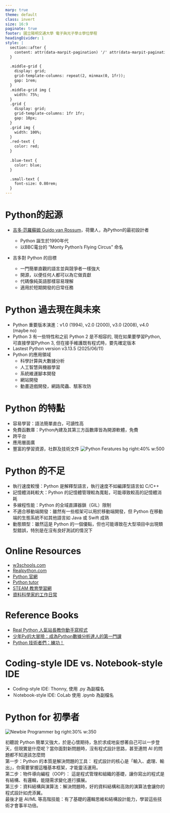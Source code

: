 ```yaml
---
marp: true
theme: default
class: invert
size: 16:9
paginate: true
footer: 國立陽明交通大學 電子與光子學士學位學程
headingDivider: 1
style: |
  section::after {
    content: attr(data-marpit-pagination) '/' attr(data-marpit-pagination-total);
  }
  
  .middle-grid {
    display: grid;
    grid-template-columns: repeat(2, minmax(0, 1fr));
    gap: 1rem;
  }
  .middle-grid img {
    width: 75%;
  }
  .grid {
    display: grid;
    grid-template-columns: 1fr 1fr;
    gap: 10px;
  }
  .grid img {
    width: 100%;
  }
  .red-text {
    color: red;
  }
  
  .blue-text {
    color: blue;  
  }

  .small-text {
    font-size: 0.80rem;
  }
---
```

# Python的起源
- [吉多·范羅蘇姆 Guido van Rossum](https://youtu.be/Wd-QMD-c7so?si=WfEnD_2srWDLwger)，荷蘭人，為Python的最初設計者
  - Python 誕生於1990年代
  - 以BBC電台的 “Monty Python’s Flying Circus” 命名

- 吉多對 Python 的目標
  - 一門簡單直觀的語言並與競爭者一樣強大
  - 開源，以便任何人都可以為它做貢獻
  - 代碼像純英語那樣容易理解
  - 適用於短期開發的日常任務

# Python 過去現在與未來
- Python 重要版本演進：v1.0 (1994), v2.0 (2000), v3.0 (2008), v4.0 (maybe no)
- Python 3 有一些特性和之前 Python 2 是不相容的, 現在如果要學習Python,可直接學習Python 3, 但在接手維護既有程式時，要先確定版本
- Lastest Python version v3.13.5 (2025/06/11)
- Python 的應用領域
  - 科學計算與大數據分析
  - 人工智慧與機器學習
  - 系統維運腳本開發
  - 網站開發
  - 動畫遊戲開發，網路爬蟲、駭客攻防

# Python 的特點
- 容易學習：語法簡單直白，可讀性高
- 免費函數庫：Python內建及其第三方函數庫皆為開源軟體，免費
- 跨平台
- 應用層面廣
- 豐富的學習資源，社群及技術文件
![Python Feratures bg right:40% w:500](https://worlddotwales.wordpress.com/wp-content/uploads/2019/03/image.png)

# Python 的不足
- 執行速度較慢：Python 是解釋型語言，執行速度不如編譯型語言如 C/C++
- 記憶體消耗較大：Python 的記憶體管理較為寬鬆，可能導致較高的記憶體消耗
- 多線程性能：Python 的全域直譯器鎖（GIL）限制
- 不適合移動端開發：雖然有一些框架可以用於移動端開發，但 Python 在移動端的生態系統不如其他語言如 Java 或 Swift 成熟
- 動態類型：雖然這是 Python 的一個優點，但也可能導致在大型項目中出現類型錯誤，特別是在沒有良好測試的情況下  


# Online Resources
- [w3schools.com](https://www.w3schools.com/python/default.asp)
- [Realpython.com](https://realpython.com/)
- [Python 官網](https://python.org)
- [Python tutor](https://pythontutor.com/python-compiler.html#mode=edit)
- [STEAM 教育學習網](https://steam.oxxostudio.tw/category/python/index.html)
- [資料科學家的工作日常](https://www.youtube.com/@dsdaily)

# Reference Books
- [Real Python 人氣站長教你動手寫程式](https://www.books.com.tw/products/0010955256?-srsltid=AfmBOopOYkEedUxjBdVTffrrNdGFvMn-SX_aVAbDZFHiKravuV9VQ_U4)
- [少年Py的大冒險：成為Python數據分析達人的第一門課](https://www.books.com.tw/products/0010988928?sloc=main)
- [Python 技術者們：練功！](https://www.books.com.tw/products/0010834816?sloc=main)

# Coding-style IDE vs. Notebook-style IDE
- Coding-style IDE: Thonny, 使用 .py 為副檔名
- Ｎotebook-style IDE: CoLab 使用 .ipynb 為副檔名

# Python for 初學者
![Newbie Programmer bg right:30% w:350](https://blogger.googleusercontent.com/img/b/R29vZ2xl/AVvXsEjb_CZf_pQ9Zkg3ExzYj-WrOL8XFsCV8U7Dh0r5wDPWJrUdVGdhwNWZvx6_Mh2vh9Kxd1iyAV5jbcbXh67McVHuCl-FBe8-tv30ZYXBrksuKi6_dlwbjhUzfTVmEk6RmwsEjq_hJiBv1K4/s1600/S__5816325.jpg)

<span class="small-text">
初聽說 Python 簡單又強大，於是心懷期待，急於求成地妄想著自己可以一步登天，但現實是什麼呢？當你面對新問題時，沒有程式設計思路，甚至連問 AI 的問題都不知道該怎麼問<br>
第一步：Python 的本質是解決問題的工具： 程式設計的核心是「輸入、處理、輸出」，你需要掌握這種基本框架，才能靈活運用。<br>
第二步：物件導向編程（OOP）： 這是程式管理和組織的基礎，讓你寫出的程式是有結構、有邏輯，能隨需求變化進行擴展。 <br>
第三步：資料結構與演算法：解決問題時，好的資料結構和高效的演算法會讓你的程式設計如虎添翼。<br>
最後才是 AI/ML 等高階技能：有了基礎的邏輯思維和結構設計能力，學習這些技術才會事半功倍。
</span>